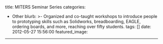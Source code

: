 title: MITERS Seminar Series
categories:
  - Other 
blurb: >-
  Organized and co-taught workshops to introduce people to prototyping skills
  such as Solidworks,  breadboarding, EAGLE, ordering boards, and more, reaching
  over fifty students.
tags: []
date: 2012-05-27 15:56:00
featured_image:
---
